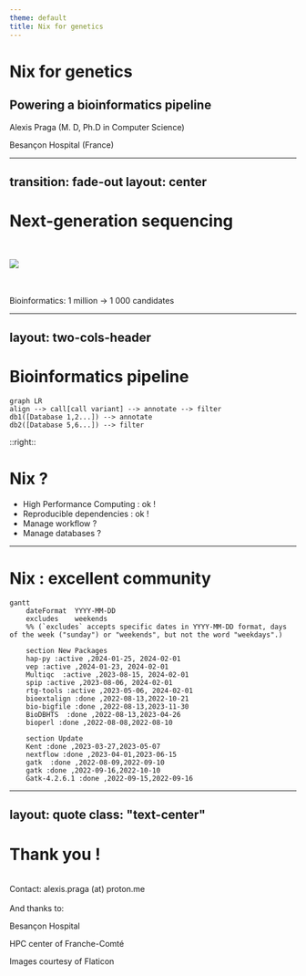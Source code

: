 ```yaml
---
theme: default
title: Nix for genetics
---
```



# Nix for genetics
## Powering a bioinformatics pipeline

Alexis Praga (M. D, Ph.D in Computer Science)

Besançon Hospital (France)
<!--
We are dealing with real world patients = no mistake allowed !
- accurate results : no mistake is allowed (diagnosis can be life changing)
- reproducible : we need to have the trust of other doctors
- fast : increasing demand !

Rare diseases 
- ... are rare : how to diagnosis things you don't see often ?
- mix of state-of-the art technology, computer science and human expertise
-->

---
transition: fade-out
layout: center
---

# Next-generation sequencing

<br/>

![](/ngs.svg)

<br/>
<br/>
Bioinformatics: 1 million -> 1 000 candidates


<!--
- How does that work in practice ?
- We start from a blood sample. DNA is then extracted and "sequenced" (getting the DNA code)
- Raw data cannot be used on its own so it needs to be processed and filtered.
- The final output is a dataframe (i.e CSV) than a human can examine and try to find the diagnosis.
- We still a human !
- And bioinformatics is super important : if we filter too much, we miss the diagnosis. Not enough and the human won't be able to read the data.
-->

---
layout: two-cols-header
---

# Bioinformatics pipeline


```mermaid {theme: 'neutral', scale: 0.8}
graph LR
align --> call[call variant] --> annotate --> filter
db1([Database 1,2...]) --> annotate
db2([Database 5,6...]) --> filter
```

::right::

# Nix ? 

- High Performance Computing : ok !
- Reproducible dependencies : ok !
- Manage workflow ?
- Manage databases ?

<!--

Quite simple : a set of command-line utilites that process (compressed) text data

External databases are basically text file .

How does nix fit into this ?
- hard-coded software version and dependencies -> that's an obligation for the laboratory. A small update means to run all checks... and there are extensive
- database could be managed ... but there are stored in a different folder. In theory it could be done (has been added a few month agay)
- manage execution ?
-->


---

# Nix : excellent community

```mermaid {theme: 'neutral'}
gantt
    dateFormat  YYYY-MM-DD
    excludes    weekends
    %% (`excludes` accepts specific dates in YYYY-MM-DD format, days of the week ("sunday") or "weekends", but not the word "weekdays".)

    section New Packages
    hap-py :active ,2024-01-25, 2024-02-01
    vep :active ,2024-01-23, 2024-02-01
    Multiqc  :active ,2023-08-15, 2024-02-01
    spip :active ,2023-08-06, 2024-02-01
    rtg-tools :active ,2023-05-06, 2024-02-01
    bioextalign :done ,2022-08-13,2022-10-21
    bio-bigfile :done ,2022-08-13,2023-11-30
    BioDBHTS  :done ,2022-08-13,2023-04-26
    bioperl :done ,2022-08-08,2022-08-10

    section Update
    Kent :done ,2023-03-27,2023-05-07
    nextflow :done ,2023-04-01,2023-06-15
    gatk  :done ,2022-08-09,2022-09-10
    gatk :done ,2022-09-16,2022-10-10
    Gatk-4.2.6.1 :done ,2022-09-15,2022-09-16
```    

<!--

- Several packages contributed upstream (some waiting)
- Not easy as in my spare time + 5k in github
- Excellent community
- 
-->

---
layout: quote
class: "text-center"
---

# Thank you !

<br/>
Contact: alexis.praga (at) proton.me
<br/>

<br/>
And thanks to: 

Besançon Hospital

HPC center of Franche-Comté 

Images courtesy of Flaticon
